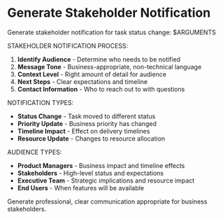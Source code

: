 # Generate Stakeholder Notification

Generate stakeholder notification for task status change: $ARGUMENTS

STAKEHOLDER NOTIFICATION PROCESS:

1. **Identify Audience** - Determine who needs to be notified
2. **Message Tone** - Business-appropriate, non-technical language
3. **Context Level** - Right amount of detail for audience
4. **Next Steps** - Clear expectations and timeline
5. **Contact Information** - Who to reach out to with questions

NOTIFICATION TYPES:

- **Status Change** - Task moved to different status
- **Priority Update** - Business priority has changed
- **Timeline Impact** - Effect on delivery timelines
- **Resource Update** - Changes to resource allocation

AUDIENCE TYPES:

- **Product Managers** - Business impact and timeline effects
- **Stakeholders** - High-level status and expectations
- **Executive Team** - Strategic implications and resource impact
- **End Users** - When features will be available

Generate professional, clear communication appropriate for business stakeholders.

